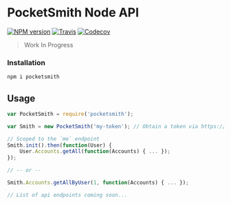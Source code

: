 PocketSmith Node API
====================

[![NPM version](https://img.shields.io/npm/v/pocketsmith.svg?style=flat-square)](https://www.npmjs.com/package/pocketsmith)
[![Travis](https://img.shields.io/travis/maraisr/pocketsmith.svg?style=flat-square)](https://travis-ci.org/maraisr/pocketsmith)
[![Codecov](https://img.shields.io/codecov/c/github/maraisr/pocketsmith.svg?style=flat-square)](https://codecov.io/github/maraisr/pocketsmith)

> Work In Progress

### Installation

```sh
npm i pocketsmith
```

## Usage

```js
var PocketSmith = require('pocketsmith');

var Smith = new PocketSmith('my-token'); // Obtain a token via https://developers.pocketsmith.com/

// Scoped to the `me` endpoint
Smith.init().then(function(User) {
	User.Accounts.getAll(function(Accounts) { ... });
});

// -- or --

Smith.Accounts.getAllByUser(1, function(Accounts) { ... });

// List of api endpoints coming soon...
```
